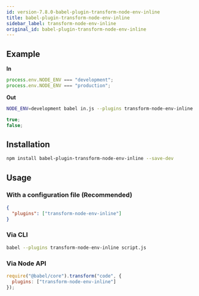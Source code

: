 ```yaml
---
id: version-7.8.0-babel-plugin-transform-node-env-inline
title: babel-plugin-transform-node-env-inline
sidebar_label: transform-node-env-inline
original_id: babel-plugin-transform-node-env-inline
---
```



## Example

**In**

```javascript
process.env.NODE_ENV === "development";
process.env.NODE_ENV === "production";
```

**Out**

```sh
NODE_ENV=development babel in.js --plugins transform-node-env-inline
```

```javascript
true;
false;
```

## Installation

```sh
npm install babel-plugin-transform-node-env-inline --save-dev
```

## Usage

### With a configuration file (Recommended)

```json
{
  "plugins": ["transform-node-env-inline"]
}
```

### Via CLI

```sh
babel --plugins transform-node-env-inline script.js
```

### Via Node API

```javascript
require("@babel/core").transform("code", {
  plugins: ["transform-node-env-inline"]
});
```

